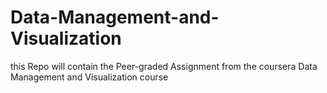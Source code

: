 # Data-Management-and-Visualization
this Repo will contain the  Peer-graded Assignment from the coursera Data Management and Visualization course 
